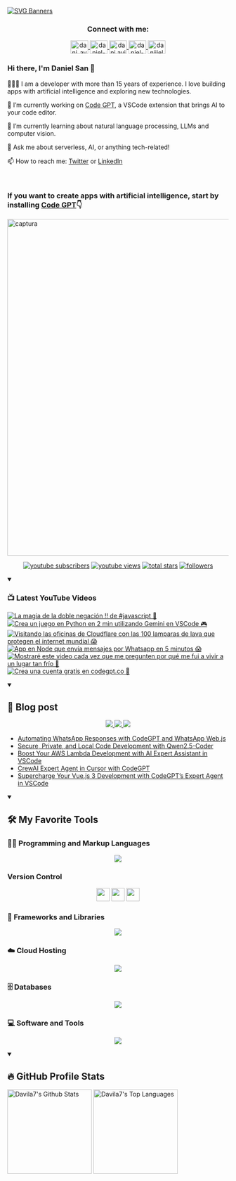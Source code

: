 [![SVG Banners](https://svg-banners.vercel.app/api?type=typeWriter&text1=Daniel%20San%20👨🏽‍💻%20|%20Serverless%20|%20Code%20GPT%20❤️&width=800&height=110)](https://github.com/Akshay090/svg-banners)

<h3 align="center">Connect with me:</h3>
<p align="center">
<a href="https://twitter.com/dani_avila7" target="_blank">
    <img align="center" alt="dani_avila7" height="30" width="40" src="https://skillicons.dev/icons?i=twitter" />
</a>
<a href="https://linkedin.com/in/daniel-avila-arias" target="_blank">
    <img align="center" alt="daniel-avila-arias" height="30"  width="40" src="https://skillicons.dev/icons?i=linkedin" />
</a>
<a href="https://fb.com/dani.avila.arias" target="blank">
    <img align="center" src="https://raw.githubusercontent.com/rahuldkjain/github-profile-readme-generator/master/src/images/icons/Social/facebook.svg" alt="dani.avila.arias" height="30" width="40" />
</a>
<a href="https://instagram.com/daniavila_26" target="_blank">
    <img align="center" alt="daniel-avila-arias" height="30" width="40" src="https://skillicons.dev/icons?i=instagram" />
</a>
<a href="https://www.youtube.com/@daniiielsan?sub_confirmation=1" target="blank">
    <img align="center" src="https://raw.githubusercontent.com/rahuldkjain/github-profile-readme-generator/master/src/images/icons/Social/youtube.svg" alt="daniiielsan" height="30" width="40" />
  </a>
</p>

### Hi there, I'm Daniel San 👋

👨🏽‍💻 I am a developer with more than 15 years of experience. I love building apps with artificial intelligence and exploring new technologies.

🔭 I’m currently working on [Code GPT](https://codegpt.co), a VSCode extension that brings AI to your code editor.

🌱 I’m currently learning about natural language processing, LLMs and computer vision.

💬 Ask me about serverless, AI, or anything tech-related!

📫 How to reach me: [Twitter](https://twitter.com/dani_avila7) or [LinkedIn](https://www.linkedin.com/in/daniel-avila-arias/)

<br>
<h3 aling="center">If you want to create apps with artificial intelligence, start by installing <a href="https://codegpt.co">Code GPT</a>👇</h3>
<a href="https://codegpt.co">
    <img width="766" alt="captura" src="https://github.com/davila7/davila7/assets/6216945/96db4868-8707-4f8d-89ec-a4f45bf7059f">
</a>
<br>
<!-- Social badges section -->
<!-- Badges with custom icons - https://github.com/DenverCoder1/custom-icon-badges -->
<!-- View counter - https://github.com/DenverCoder1/Simple-View-Counter -->
<p align="center">
  <a href="https://www.youtube.com/@daniiielsan?sub_confirmation=1">
    <img alt="youtube subscribers" title="Subscribe to my YouTube channel" src="https://custom-icon-badges.demolab.com/youtube/channel/subscribers/UCNabExUbWCar1WvCGWaPNdQ?color=%23E05D44&label=SUBSCRIBE&logo=video&logoColor=white&style=for-the-badge&labelColor=CE4630"/></a>
  <a href="https://www.youtube.com/@daniiielsan?sub_confirmation=1">
    <img alt="youtube views" title="YouTube views" src="https://custom-icon-badges.demolab.com/youtube/channel/views/UCNabExUbWCar1WvCGWaPNdQ?color=%23E1AD0E&logo=video&logoColor=white&style=for-the-badge&labelColor=C79600"/></a> 
  <a href="https://github.com/davila7?tab=repositories&sort=stargazers">
    <img alt="total stars" title="Total stars on GitHub" src="https://custom-icon-badges.demolab.com/github/stars/davila7?color=55960c&style=for-the-badge&labelColor=488207&logo=star"/></a>
  <a href="https://github.com/davila7?tab=followers">
    <img alt="followers" title="Follow me on Github" src="https://custom-icon-badges.demolab.com/github/followers/davila7?color=236ad3&labelColor=1155ba&style=for-the-badge&logo=person-add&label=Follow&logoColor=white"/></a>
</p>

<details open> 
    <summary><h3>📺 Latest YouTube Videos</h3></summary>

<!-- BEGIN YOUTUBE-CARDS -->
[![La magia de la doble negación !! de #javascript 👀](https://ytcards.demolab.com/?id=vmjIosB3gO0&title=La+magia+de+la+doble+negaci%C3%B3n+%21%21+de+%23javascript+%F0%9F%91%80&lang=en&timestamp=1733862038&background_color=%230d1117&title_color=%23ffffff&stats_color=%23dedede&max_title_lines=1&width=250&border_radius=5 "La magia de la doble negación !! de #javascript 👀")](https://www.youtube.com/watch?v=vmjIosB3gO0)
[![Crea un juego en Python en 2 min utilizando Gemini en VSCode 🎮](https://ytcards.demolab.com/?id=lotEw7oy5Hk&title=Crea+un+juego+en+Python+en+2+min+utilizando+Gemini+en+VSCode+%F0%9F%8E%AE&lang=en&timestamp=1733799117&background_color=%230d1117&title_color=%23ffffff&stats_color=%23dedede&max_title_lines=1&width=250&border_radius=5 "Crea un juego en Python en 2 min utilizando Gemini en VSCode 🎮")](https://www.youtube.com/watch?v=lotEw7oy5Hk)
[![Visitando las oficinas de Cloudflare con las 100 lamparas de lava que protegen el internet mundial 😱](https://ytcards.demolab.com/?id=1R90NSe6ekU&title=Visitando+las+oficinas+de+Cloudflare+con+las+100+lamparas+de+lava+que+protegen+el+internet+mundial+%F0%9F%98%B1&lang=en&timestamp=1733705015&background_color=%230d1117&title_color=%23ffffff&stats_color=%23dedede&max_title_lines=1&width=250&border_radius=5 "Visitando las oficinas de Cloudflare con las 100 lamparas de lava que protegen el internet mundial 😱")](https://www.youtube.com/watch?v=1R90NSe6ekU)
[![App en Node que envía mensajes por Whatsapp en 5 minutos 😱](https://ytcards.demolab.com/?id=lJmVeg1lcws&title=App+en+Node+que+env%C3%ADa+mensajes+por+Whatsapp+en+5+minutos+%F0%9F%98%B1&lang=en&timestamp=1733608440&background_color=%230d1117&title_color=%23ffffff&stats_color=%23dedede&max_title_lines=1&width=250&border_radius=5 "App en Node que envía mensajes por Whatsapp en 5 minutos 😱")](https://www.youtube.com/watch?v=lJmVeg1lcws)
[![Mostraré este video cada vez que me pregunten por qué me fui a vivir a un lugar tan frío 🥶](https://ytcards.demolab.com/?id=UPtT4YVoC-c&title=Mostrar%C3%A9+este+video+cada+vez+que+me+pregunten+por+qu%C3%A9+me+fui+a+vivir+a+un+lugar+tan+fr%C3%ADo+%F0%9F%A5%B6&lang=en&timestamp=1732907703&background_color=%230d1117&title_color=%23ffffff&stats_color=%23dedede&max_title_lines=1&width=250&border_radius=5 "Mostraré este video cada vez que me pregunten por qué me fui a vivir a un lugar tan frío 🥶")](https://www.youtube.com/watch?v=UPtT4YVoC-c)
[![Crea una cuenta gratis en codegpt.co 🙌](https://ytcards.demolab.com/?id=U3pT-4EIKBs&title=Crea+una+cuenta+gratis+en+codegpt.co+%F0%9F%99%8C&lang=en&timestamp=1732739848&background_color=%230d1117&title_color=%23ffffff&stats_color=%23dedede&max_title_lines=1&width=250&border_radius=5 "Crea una cuenta gratis en codegpt.co 🙌")](https://www.youtube.com/watch?v=U3pT-4EIKBs)
<!-- END YOUTUBE-CARDS -->

</details>

<details open> 
    <summary><h2>📝 Blog post</h2></summary>
    <p align="center">
        <a href="https://medium.com/@dan.avila7">    
            <img src="https://img.shields.io/badge/Medium-12100E?style=for-the-badge&logo=medium&logoColor=white">
        </a>
        <a href="https://dev.to/dani_avila7">
            <img src="https://img.shields.io/badge/Hashnode-2962FF?style=for-the-badge&logo=hashnode&logoColor=white">
        </a>
        <a href="https://hashnode.com/@danielsan">
            <img src="https://img.shields.io/badge/dev.to-0A0A0A?style=for-the-badge&logo=devdotto&logoColor=white">
        </a>
    </p>

<!-- BLOG-POST-LIST:START -->
- [Automating WhatsApp Responses with CodeGPT and WhatsApp Web.js](https://medium.com/@dan.avila7/automating-whatsapp-responses-with-codegpt-and-whatsapp-web-js-4abcabbaf4d6?source=rss-3a9533f001c5------2)
- [Secure, Private, and Local Code Development with Qwen2.5-Coder](https://medium.com/@dan.avila7/secure-private-and-local-code-development-with-qwen2-5-coder-b6c891c1fca6?source=rss-3a9533f001c5------2)
- [Boost Your AWS Lambda Development with AI Expert Assistant in VSCode](https://medium.com/@dan.avila7/boost-your-aws-lambda-development-with-codegpts-ai-expert-assistant-in-vscode-df3ab0e3e013?source=rss-3a9533f001c5------2)
- [CrewAI Expert Agent in Cursor with CodeGPT](https://medium.com/@dan.avila7/crewai-expert-agent-in-cursor-with-codegpt-5401ac4a5676?source=rss-3a9533f001c5------2)
- [Supercharge Your Vue.js 3 Development with CodeGPT’s Expert Agent in VSCode](https://medium.com/@dan.avila7/supercharge-your-vue-js-3-development-with-codegpts-expert-agent-in-vscode-1fc2dd6d868e?source=rss-3a9533f001c5------2)
<!-- BLOG-POST-LIST:END -->
</details>

<details open> 
  <summary><h2>🛠️ My Favorite Tools</h2></summary>
  <!-- Some badges are from https://github.com/Ileriayo/markdown-badges -->

  <h3>👨‍💻 Programming and Markup Languages</h3>

  <p align="center">
    <a href="https://skillicons.dev">
      <img src="https://skillicons.dev/icons?i=js,cs,py,php,html,css,java,r,solidity,ts" />
    </a>
  </p>

  <h3> Version Control</h3>
  <p align="center">
    <img src="https://user-images.githubusercontent.com/25181517/192108374-8da61ba1-99ec-41d7-80b8-fb2f7c0a4948.png" height="30" width="30">
    <img src="https://user-images.githubusercontent.com/25181517/192108376-c675d39b-90f6-4073-bde6-5a9291644657.png" height="30" width="30">
    <img src="https://user-images.githubusercontent.com/25181517/192108375-268c35e6-ab26-44b2-88bf-e3121a4e5083.png" height="30" width="30">
  </p>

  <h3>🧰 Frameworks and Libraries</h3>
  
  <p align="center">
    <a href="https://skillicons.dev">
      <img src="https://skillicons.dev/icons?i=nodejs,laravel,symfony,angular,nuxtjs,vue,express,bootstrap,jquery,django,dotnet,jest" />
    </a>
  </p>
  
  <h3>☁️ Cloud Hosting</h3>
  
  <p align="center">
    <a href="https://skillicons.dev">
      <img src="https://skillicons.dev/icons?i=aws,gcp,cloudflare,firebase,heroku,vercel,netlify" />
    </a>
  </p>
  
  <h3>🗄️ Databases </h3>
  
  <p align="center">
    <a href="https://skillicons.dev">
      <img src="https://skillicons.dev/icons?i=mysql,dynamodb,mongodb,sqlite,postgres" />
    </a>
  </p>
  
  <h3>💻 Software and Tools</h3>
  
  <p align="center">
    <a href="https://skillicons.dev">
      <img src="https://skillicons.dev/icons?i=git,github,vscode,linux,docker,androidstudio,vim,visualstudio,bash" />
    </a>
  </p>
    
</details>
  
<details open> 
  <summary><h2>🔥 GitHub Profile Stats</h2></summary>
<!-- https://github.com/anuraghazra/github-readme-stats -->

  <a href="https://github.com/anuraghazra/github-readme-stats"><img alt="Davila7's Github Stats" src="https://denvercoder1-github-readme-stats.vercel.app/api/?username=davila7&show_icons=true&include_all_commits=true&count_private=true&theme=react&hide_border=true&bg_color=1F222E&title_color=F85D7F&icon_color=F8D866" height="192px"/></a>
  <a href="https://github.com/anuraghazra/github-readme-stats"><img alt="Davila7's Top Languages" src="https://github-readme-stats.vercel.app/api/top-langs/?username=davila7&langs_count=8&layout=compact&theme=react&hide_border=true&bg_color=1F222E&title_color=F85D7F&icon_color=F8D866&hide=Jupyter%20Notebook" height="192px"/></a>
  <br/>
  
  <!-- https://github.com/ashutosh00710/github-readme-activity-graph -->

  <!-- <a href="https://github.com/ashutosh00710/github-readme-activity-graph"><img alt="davila7's Activity Graph" src="https://github-readme-activity-graph.cyclic.app/graph/?username=davila7&bg_color=1F222E&color=F8D866&line=F85D7F&point=FFFFFF&hide_border=true" /></a> -->
  
</details>
